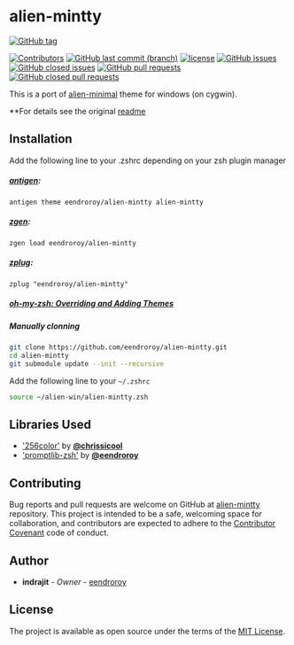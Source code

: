 # alien-mintty 

[![GitHub tag](https://img.shields.io/github/tag/eendroroy/alien-mintty.svg)](https://github.com/eendroroy/alien-mintty/tags)

[![Contributors](https://img.shields.io/github/contributors/eendroroy/alien-mintty.svg)](https://github.com/eendroroy/alien-mintty/graphs/contributors)
[![GitHub last commit (branch)](https://img.shields.io/github/last-commit/eendroroy/alien-mintty/master.svg)](https://github.com/eendroroy/alien-mintty)
[![license](https://img.shields.io/github/license/eendroroy/alien-mintty.svg)](https://github.com/eendroroy/alien-mintty/blob/master/LICENSE)
[![GitHub issues](https://img.shields.io/github/issues/eendroroy/alien-mintty.svg)](https://github.com/eendroroy/alien-mintty/issues)
[![GitHub closed issues](https://img.shields.io/github/issues-closed/eendroroy/alien-mintty.svg)](https://github.com/eendroroy/alien-mintty/issues?q=is%3Aissue+is%3Aclosed)
[![GitHub pull requests](https://img.shields.io/github/issues-pr/eendroroy/alien-mintty.svg)](https://github.com/eendroroy/alien-mintty/pulls)
[![GitHub closed pull requests](https://img.shields.io/github/issues-pr-closed/eendroroy/alien-mintty.svg)](https://github.com/eendroroy/alien-mintty/pulls?q=is%3Apr+is%3Aclosed)

This is a port of [alien-minimal](https://github.com/eendroroy/alien-minimal) theme for windows (on cygwin).

**For details see the original [readme](https://github.com/eendroroy/alien-minimal/README.md)

## Installation

Add the following line to your .zshrc depending on your zsh plugin manager

##### [antigen](https://github.com/zsh-users/antigen):

    antigen theme eendroroy/alien-mintty alien-mintty

##### [zgen](https://github.com/tarjoilija/zgen):

    zgen load eendroroy/alien-mintty

##### [zplug](https://github.com/zplug/zplug):

    zplug "eendroroy/alien-mintty"

##### [oh-my-zsh: Overriding and Adding Themes](https://github.com/robbyrussell/oh-my-zsh/wiki/Customization#overriding-and-adding-themes)

##### Manually clonning

```bash
git clone https://github.com/eendroroy/alien-mintty.git
cd alien-mintty
git submodule update --init --recursive
```

Add the following line to your `~/.zshrc`

```bash
source ~/alien-win/alien-mintty.zsh
```

## Libraries Used

- ['256color'](https://github.com/chrissicool/zsh-256color) by **[@chrissicool](https://github.com/chrissicool)**
- ['promptlib-zsh'](https://github.com/eendroroy/promptlib-zsh) by **[@eendroroy](https://github.com/eendroroy)**

## Contributing

Bug reports and pull requests are welcome on GitHub at [alien-mintty](https://github.com/eendroroy/alien-mintty) repository.
This project is intended to be a safe, welcoming space for collaboration, and contributors are expected to adhere to the [Contributor Covenant](http://contributor-covenant.org) code of conduct.

## Author

* **indrajit** - *Owner* - [eendroroy](https://github.com/eendroroy)

## License

The project is available as open source under the terms of the [MIT License](http://opensource.org/licenses/MIT).
